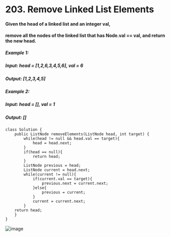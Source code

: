 # 203. Remove Linked List Elements

#### Given the head of a linked list and an integer val, 
#### remove all the nodes of the linked list that has Node.val == val, and return the new head.

##### Example 1:
##### Input: head = [1,2,6,3,4,5,6], val = 6
##### Output: [1,2,3,4,5]
##### Example 2:
##### Input: head = [], val = 1
##### Output: []

```
class Solution {
    public ListNode removeElements(ListNode head, int target) {    
        while(head != null && head.val == target){
            head = head.next;
        }
        if(head == null){
            return head;
        }
        ListNode previous = head;
        ListNode current = head.next;
        while(current != null){
            if(current.val == target){
                previous.next = current.next;
            }else{
                previous = current;
            }
            current = current.next;
        }
    return head;
    }
}
```
![image](https://user-images.githubusercontent.com/97871497/187375920-b781cb83-940c-4163-b10d-b58d484445db.png)

